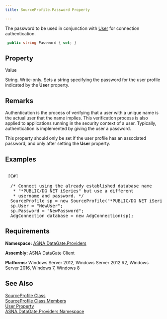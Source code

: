 ```yaml
---
title: SourceProfile.Password Property

---
```


The password to be used in conjunction with [ User](source-profile-class-user-property.html) for connection authentication.

```cs
 public string Password { set; }
```


## Property
 Value

String. Write-only. Sets a string specifying the password for the user profile indicated by the **User** property.
## Remarks

Authentication is the process of verifying that a user with a unique name is the actual user that the name implies. This verification process is also applied to applications running in the security context of a user. Typically, authentication is implemented by giving the user a password.

This property should only be set if the user profile has an associated password, and only after setting the <span> **User** </span> property. 
## Examples

<pre class="prettyprint">
        <span class="lang">
 [C#] 
        </span>
  /* Connect using the already established database name 
   * "*PUBLIC/DG NET iSeries" but use a different
   * username and password. */
  SourceProfile sp = new SourceProfile("*PUBLIC/DG NET iSeries");
  sp.User = "NewUser";
  sp.Password = "NewPassword";
  AdgConnection database = new AdgConnection(sp);</pre>

## Requirements

**Namespace:** [ASNA.DataGate.Providers](datagate-providers-namespace.html)

<span> **Assembly:** ASNA DataGate Client</span> 

<span> **Platforms:** Windows Server 2012, Windows Server 2012 R2, Windows Server 2016, Windows 7, Windows 8 </span> 
## See Also


[SourceProfile Class](source-profile-class.html)
      <br />
[SourceProfile Class Members](source-profile-members.html)
      <br />
[User Property](source-profile-class-user-property.html)
      <br />
[ASNA.DataGate.Providers Namespace](datagate-providers-namespace.html)

